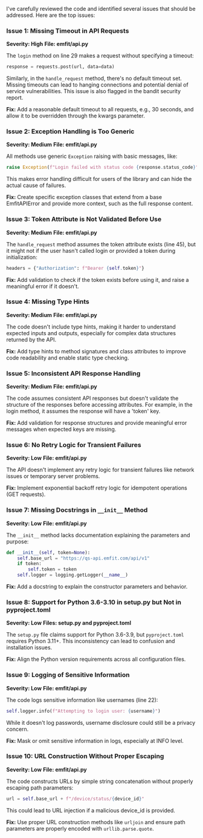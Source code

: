 I've carefully reviewed the code and identified several issues that should be addressed. Here are the top issues:

### Issue 1: Missing Timeout in API Requests
**Severity: High**
**File: emfit/api.py**

The `login` method on line 29 makes a request without specifying a timeout:
```python
response = requests.post(url, data=data)
```

Similarly, in the `handle_request` method, there's no default timeout set. Missing timeouts can lead to hanging connections and potential denial of service vulnerabilities. This issue is also flagged in the bandit security report.

**Fix:** Add a reasonable default timeout to all requests, e.g., 30 seconds, and allow it to be overridden through the kwargs parameter.

### Issue 2: Exception Handling is Too Generic
**Severity: Medium**
**File: emfit/api.py**

All methods use generic `Exception` raising with basic messages, like:
```python
raise Exception(f"Login failed with status code {response.status_code}")
```

This makes error handling difficult for users of the library and can hide the actual cause of failures.

**Fix:** Create specific exception classes that extend from a base EmfitAPIError and provide more context, such as the full response content.

### Issue 3: Token Attribute is Not Validated Before Use
**Severity: Medium**
**File: emfit/api.py**

The `handle_request` method assumes the token attribute exists (line 45), but it might not if the user hasn't called login or provided a token during initialization:
```python
headers = {"Authorization": f"Bearer {self.token}"}
```

**Fix:** Add validation to check if the token exists before using it, and raise a meaningful error if it doesn't.

### Issue 4: Missing Type Hints
**Severity: Medium**
**File: emfit/api.py**

The code doesn't include type hints, making it harder to understand expected inputs and outputs, especially for complex data structures returned by the API.

**Fix:** Add type hints to method signatures and class attributes to improve code readability and enable static type checking.

### Issue 5: Inconsistent API Response Handling
**Severity: Medium**
**File: emfit/api.py**

The code assumes consistent API responses but doesn't validate the structure of the responses before accessing attributes. For example, in the login method, it assumes the response will have a 'token' key.

**Fix:** Add validation for response structures and provide meaningful error messages when expected keys are missing.

### Issue 6: No Retry Logic for Transient Failures
**Severity: Low**
**File: emfit/api.py**

The API doesn't implement any retry logic for transient failures like network issues or temporary server problems.

**Fix:** Implement exponential backoff retry logic for idempotent operations (GET requests).

### Issue 7: Missing Docstrings in `__init__` Method
**Severity: Low**
**File: emfit/api.py**

The `__init__` method lacks documentation explaining the parameters and purpose:
```python
def __init__(self, token=None):
    self.base_url = "https://qs-api.emfit.com/api/v1"
    if token:
        self.token = token
    self.logger = logging.getLogger(__name__)
```

**Fix:** Add a docstring to explain the constructor parameters and behavior.

### Issue 8: Support for Python 3.6-3.10 in setup.py but Not in pyproject.toml
**Severity: Low**
**Files: setup.py and pyproject.toml**

The `setup.py` file claims support for Python 3.6-3.9, but `pyproject.toml` requires Python 3.11+. This inconsistency can lead to confusion and installation issues.

**Fix:** Align the Python version requirements across all configuration files.

### Issue 9: Logging of Sensitive Information
**Severity: Low**
**File: emfit/api.py**

The code logs sensitive information like usernames (line 22):
```python
self.logger.info(f"Attempting to login user: {username}")
```

While it doesn't log passwords, username disclosure could still be a privacy concern.

**Fix:** Mask or omit sensitive information in logs, especially at INFO level.

### Issue 10: URL Construction Without Proper Escaping
**Severity: Low**
**File: emfit/api.py**

The code constructs URLs by simple string concatenation without properly escaping path parameters:
```python
url = self.base_url + f"/device/status/{device_id}"
```

This could lead to URL injection if a malicious device_id is provided.

**Fix:** Use proper URL construction methods like `urljoin` and ensure path parameters are properly encoded with `urllib.parse.quote`.
